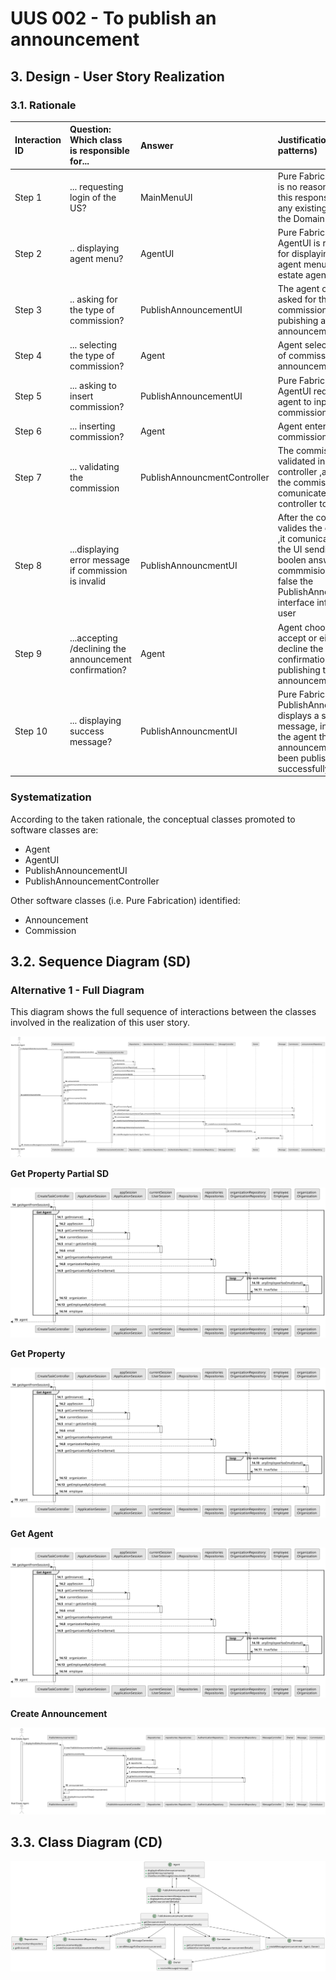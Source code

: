 # UUS 002 - To publish an announcement

## 3. Design - User Story Realization 

### 3.1. Rationale


| Interaction ID | Question: Which class is responsible for...            | Answer                       | Justification (with patterns)                                                                                                                                                            |
|:---------------|:-------------------------------------------------------|:-----------------------------|:-----------------------------------------------------------------------------------------------------------------------------------------------------------------------------------------|
| Step 1         | ... requesting login of the US?                        | MainMenuUI                   | Pure Fabrication: there is no reason to assign this responsibility to any existing class in the Domain Model.                                                                            |
| Step 2         | .. displaying agent menu?                              | AgentUI                      | Pure Fabrication: AgentUI is responsible for displaying the agent menu to the real estate agent.                                                                                         |
| Step 3         | .. asking for the type of commission? 						           | PublishAnnouncementUI        | The agent only is asked for the commission when pubishing an announcement.                                                                                                               |
| Step 4         | ... selecting the type of commission?                  | Agent                        | Agent selects the type of commission for the announcement.                                                                                                                               |
| Step 5         | ... asking to insert commission?                       | PublishAnnouncementUI        | Pure Fabrication: AgentUI requests the agent to input the commission value.                                                                                                              |
| Step 6         | ... inserting commission?                              | Agent                        | Agent enters the commission value.                                                                                                                                                       |
| Step 7         | ... validating the commission                          | PublishAnnouncmentController | The commission is validated in the controller ,after UI gets the commision it comunicates with the controller to validate it.                                                            | 
| Step 8  	      | ...displaying error message if commission is invalid   | PublishAnnouncmentUI         | After the controller valides the commision ,it comunicates with the UI sending it the boolen answer to the commmision , if it is false the PublishAnnouncment interface informs the user |
| Step 9         | ...accepting /declining the announcement confirmation? | Agent                        | Agent chooses to accept or either  decline the confirmation of publishing the announcement.                                                                                              |
| Step 10        | ... displaying success message?                        | PublishAnnouncmentUI         | Pure Fabrication: PublishAnnouncmentUI displays a success message, informing the agent that the announcement has been published successfully                                             |

### Systematization ##

According to the taken rationale, the conceptual classes promoted to software classes are: 

 * Agent
 * AgentUI
* PublishAnnouncementUI
* PublishAnnouncementController

Other software classes (i.e. Pure Fabrication) identified: 

 * Announcement  
 * Commission


## 3.2. Sequence Diagram (SD)

### Alternative 1 - Full Diagram

This diagram shows the full sequence of interactions between the classes involved in the realization of this user story.

![Sequence Diagram - Full](svg/us002-sequence-diagram-full.svg)



**Get Property Partial SD**

![Sequence Diagram - Partial - Get Property List](svg/us002-sequence-diagram-partial-get-agent.svg)

**Get Property**

![Sequence Diagram - Partial - Get Property](svg/us002-sequence-diagram-partial-get-agent.svg)

**Get Agent**

![Sequence Diagram - Partial - Get Agent](svg/us002-sequence-diagram-partial-get-agent.svg)

**Create Announcement**

![Sequence Diagram - Partial - Create Announcement](svg/us002-sequence-diagram-partial-create-announcement.svg)

## 3.3. Class Diagram (CD)

![Class Diagram](svg/us002-class-diagram.svg)